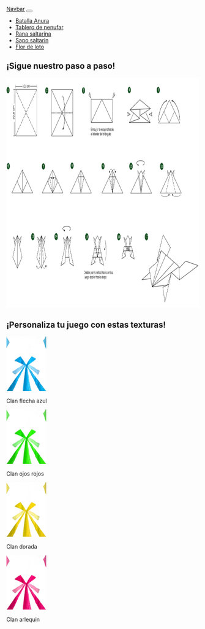 <!DOCTYPE html> 
<html> 
    
  <a class="navbar-brand" href="#">Navbar</a>
  <button class="navbar-toggler" type="button" data-toggle="collapse" data-target="#navbarNav" aria-controls="navbarNav" aria-expanded="false" aria-label="Toggle navigation">
    <span class="navbar-toggler-icon"></span>
  </button>
  <div class="collapse navbar-collapse" id="navbarNav">
    <ul class="navbar-nav">
      <li class="nav-item active">
        <a class="nav-link" href="#">Batalla Anura</a>
      </li>
      <li class="nav-item">
        <a class="nav-link" href="#">Tablero de nenufar</a>
      </li>
      <li class="nav-item">
        <a class="nav-link" href="#">Rana saltarina</a>
      </li>
        <li class="nav-item">
        <a class="nav-link" href="#">Sapo saltarin</a>
      </li>
        <li class="nav-item">
        <a class="nav-link" href="#">Flor de loto</a>
      </li>
    </ul>
  </div>
</nav>
    <body> 
        <h2>¡Sigue nuestro paso a paso!</h2> 
        <img src="Paso a paso rana anura.jpg" alt="W3Schools.com" width="1200" height="600">
        <h2>¡Personaliza tu juego con estas texturas!</h2> 
        <img src="Textura final rana 1.jpeg" alt="W3Schools.com" width="104" height="142">
         <p>Clan flecha azul</p> 
        <img src="Textura final rana 2.jpg" alt="W3Schools.com" width="104" height="142">
        <p>Clan ojos rojos</p>
        <img src="Textura final rana 3.png" alt="W3Schools.com" width="104" height="142">
        <p>Clan dorada</p>
        <img src="Textura final rana 5.png" alt="W3Schools.com" width="104" height="142">
        <p>Clan arlequin</p>  
         </body> 
</html>
